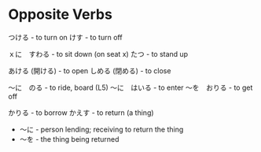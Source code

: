 # Opposite Verbs
つける - to turn on
けす - to turn off

ｘに　すわる - to sit down (on seat x)
たつ - to stand up

あける (開ける) - to open
しめる (閉める) - to close

〜に　のる - to ride, board (L5)
〜に　はいる - to enter
〜を　おりる - to get off

かりる - to borrow
かえす - to return (a thing)
- 〜に - person lending; receiving to return the thing
- 〜を - the thing being returned

